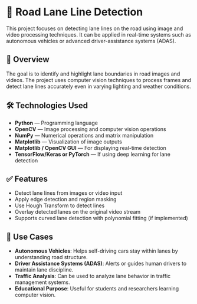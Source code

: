 # 🚗 Road Lane Line Detection

This project focuses on detecting lane lines on the road using image and video processing techniques. It can be applied in real-time systems such as autonomous vehicles or advanced driver-assistance systems (ADAS).

## 📌 Overview

The goal is to identify and highlight lane boundaries in road images and videos. The project uses computer vision techniques to process frames and detect lane lines accurately even in varying lighting and weather conditions.

## 🛠️ Technologies Used

- **Python** — Programming language
- **OpenCV** — Image processing and computer vision operations
- **NumPy** — Numerical operations and matrix manipulation
- **Matplotlib** — Visualization of image outputs
- **Matplotlib / OpenCV GUI** — For displaying real-time detection
- **TensorFlow/Keras or PyTorch** — If using deep learning for lane detection

## ✅ Features

- Detect lane lines from images or video input
- Apply edge detection and region masking
- Use Hough Transform to detect lines
- Overlay detected lanes on the original video stream
- Supports curved lane detection with polynomial fitting (if implemented)

## 🎯 Use Cases

- **Autonomous Vehicles**: Helps self-driving cars stay within lanes by understanding road structure.
- **Driver Assistance Systems (ADAS)**: Alerts or guides human drivers to maintain lane discipline.
- **Traffic Analysis**: Can be used to analyze lane behavior in traffic management systems.
- **Educational Purpose**: Useful for students and researchers learning computer vision.
